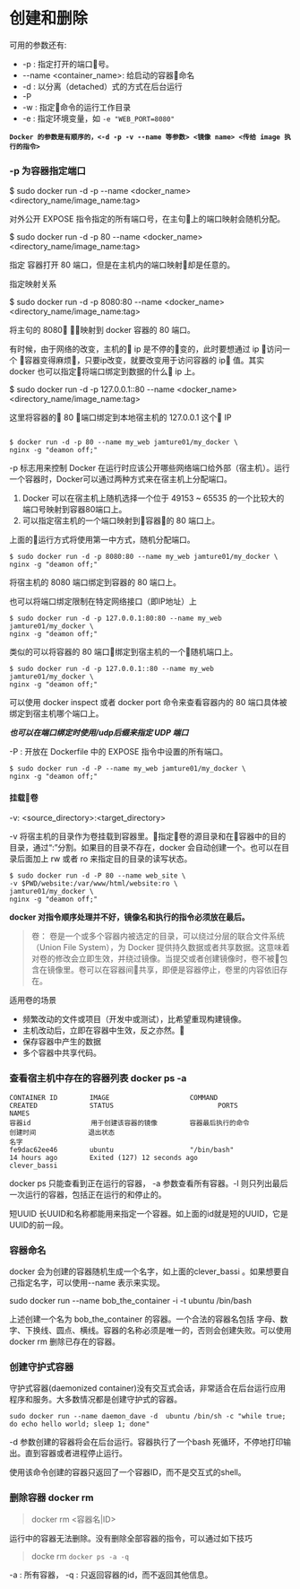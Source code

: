 # 创建和删除

可用的参数还有:

- -p <port>: 指定打开的端口号。
- --name <container_name>: 给启动的容器命名
- -d : 以分离（detached）式的方式在后台运行
- -P
- -w : 指定命令的运行工作目录
- -e : 指定环境变量，如 `-e "WEB_PORT=8080"`

**`Docker 的参数是有顺序的，<-d -p -v --name 等参数> <镜像 name> <传给 image 执行的指令>`**

### -p 为容器指定端口

$ sudo docker run -d -p --name <docker_name> <directory_name/image_name:tag> <command>

对外公开 EXPOSE 指令指定的所有端口号，在主句上的端口映射会随机分配。

$ sudo docker run -d -p 80 --name <docker_name> <directory_name/image_name:tag> <command>

指定 容器打开 80 端口，但是在主机内的端口映射却是任意的。

指定映射关系

$ sudo docker run -d -p 8080:80 --name <docker_name> <directory_name/image_name:tag> <command>

将主句的 8080 映射到 docker 容器的 80 端口。

有时候，由于网络的改变，主机的 ip 是不停的变的，此时要想通过 ip 访问一个 容器变得麻烦，只要ip改变，就要改变用于访问容器的 ip 值。其实 docker 也可以指定将端口绑定到数据的什么 ip 上。

$ sudo docker run -d -p 127.0.0.1::80 --name <docker_name> <directory_name/image_name:tag> <command>

这里将容器的 80 端口绑定到本地宿主机的 127.0.0.1 这个 IP

```

$ docker run -d -p 80 --name my_web jamture01/my_docker \
nginx -g "deamon off;"
```

-p 标志用来控制 Docker 在运行时应该公开哪些网络端口给外部（宿主机）。运行一个容器时，Docker可以通过两种方式来在宿主机上分配端口。

1. Docker 可以在宿主机上随机选择一个位于 49153 ~ 65535 的一个比较大的端口号映射到容器80端口上。
2. 可以指定宿主机的一个端口映射到容器的 80 端口上。

上面的运行方式将使用第一中方式，随机分配端口。

```
$ sudo docker run -d -p 8080:80 --name my_web jamture01/my_docker \
nginx -g "deamon off;"
```

将宿主机的 8080 端口绑定到容器的 80 端口上。

也可以将端口绑定限制在特定网络接口（即IP地址）上

```
$ sudo docker run -d -p 127.0.0.1:80:80 --name my_web jamture01/my_docker \
nginx -g "deamon off;"
```

类似的可以将容器的 80 端口绑定到宿主机的一个随机端口上。

```
$ sudo docker run -d -p 127.0.0.1::80 --name my_web jamture01/my_docker \
nginx -g "deamon off;"
```

可以使用 docker inspect 或者 docker port 命令来查看容器内的 80 端口具体被绑定到宿主机哪个端口上。

***也可以在端口绑定时使用/udp后缀来指定 UDP 端口***

-P : 开放在 Dockerfile 中的 EXPOSE 指令中设置的所有端口。

```
$ sudo docker run -d -P --name my_web jamture01/my_docker \
nginx -g "deamon off;"
```

#### 挂载卷

-v: <source_directory>:<target_directory>

-v 将宿主机的目录作为卷挂载到容器里。指定卷的源目录和在容器中的目的目录，通过“:”分割。如果目的目录不存在，docker 会自动创建一个。也可以在目录后面加上 rw 或者 ro 来指定目的目录的读写状态。

```
$ sudo docker run -d -P 80 --name web_site \
-v $PWD/website:/var/www/html/website:ro \
jamture01/my_docker \
nginx -g "deamon off;"
```

**docker 对指令顺序处理并不好，镜像名和执行的指令必须放在最后。**

> 卷： 卷是一个或多个容器内被选定的目录，可以绕过分层的联合文件系统（Union File System），为 Docker 提供持久数据或者共享数据。这意味着对卷的修改会立即生效，并绕过镜像。当提交或者创建镜像时，卷不被包含在镜像里。卷可以在容器间共享，即便是容器停止，卷里的内容依旧存在。

适用卷的场景

- 频繁改动的文件或项目（开发中或测试），比希望重现构建镜像。
- 主机改动后，立即在容器中生效，反之亦然。
- 保存容器中产生的数据
- 多个容器中共享代码。


### 查看宿主机中存在的容器列表 docker ps -a
```
CONTAINER ID        IMAGE                    COMMAND                  CREATED             STATUS                          PORTS                     NAMES
容器id               用于创建该容器的镜像        容器最后执行的命令           创建时间             退出状态                                                   名字
fe9dac62ee46        ubuntu                   "/bin/bash"              14 hours ago        Exited (127) 12 seconds ago                               clever_bassi
```
docker ps 只能查看到正在运行的容器， -a 参数查看所有容器。-l 则只列出最后一次运行的容器，包括正在运行的和停止的。


短UUID 长UUID和名称都能用来指定一个容器。如上面的id就是短的UUID，它是UUID的前一段。

### 容器命名

docker 会为创建的容器随机生成一个名字，如上面的clever_bassi
。如果想要自己指定名字，可以使用--name 表示来实现。

sudo docker run --name bob_the_container -i -t ubuntu /bin/bash

上述创建一个名为 bob_the_container 的容器。一个合法的容器名包括 字母、数字、下换线、圆点、横线。容器的名称必须是唯一的，否则会创建失败。可以使用docker rm 删除已存在的容器。


### 创建守护式容器

守护式容器(daemonized container)没有交互式会话，非常适合在后台运行应用程序和服务。大多数情况都是创建守护式的容器。

```shell
sudo docker run --name daemon_dave -d  ubuntu /bin/sh -c "while true; do echo hello world; sleep 1; done"
```

-d 参数创建的容器将会在后台运行。容器执行了一个bash 死循环，不停地打印输出。直到容器或者进程停止运行。

使用该命令创建的容器只返回了一个容器ID，而不是交互式的shell。


### 删除容器 docker rm

> docker rm <容器名|ID>

运行中的容器无法删除。没有删除全部容器的指令，可以通过如下技巧

> docke rm `docker ps -a -q`

-a : 所有容器，
-q : 只返回容器的id，而不返回其他信息。